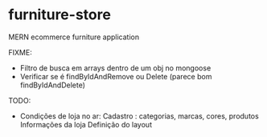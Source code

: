 # furniture-store
MERN ecommerce furniture application

FIXME:
  - Filtro de busca em arrays dentro de um obj no mongoose
  - Verificar se é findByIdAndRemove ou Delete (parece bom findByIdAndDelete)

TODO:
  - Condições de loja no ar:
    Cadastro : categorias, marcas, cores, produtos
    Informações da loja
    Definição do layout